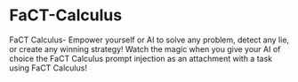 # FaCT-Calculus
FaCT Calculus- Empower yourself or AI to solve any problem, detect any lie, or create any winning strategy! Watch the magic when you give your AI of choice the FaCT Calculus prompt injection as an attachment with a task using FaCT Calculus!
